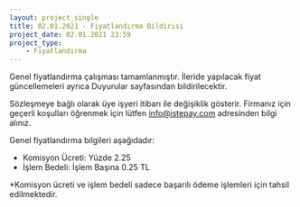 ```yaml
---
layout: project_single
title: 02.01.2021 - Fiyatlandırma Bildirisi
project_date: 02.01.2021 23:59
project_type:
    - Fiyatlandırma
---
```


Genel fiyatlandırma çalışması tamamlanmıştır. İleride yapılacak fiyat güncellemeleri ayrıca Duyurular sayfasından bildirilecektir.

Sözleşmeye bağlı olarak üye işyeri itibarı ile değişiklik gösterir. Firmanız için geçerli koşulları öğrenmek için lütfen info@istepay.com adresinden bilgi alınız. 

Genel fiyatlandırma bilgileri aşağıdadır:

- Komisyon Ücreti: Yüzde 2.25
- İşlem Bedeli: İşlem Başına 0.25 TL

*Komisyon ücreti ve işlem bedeli sadece başarılı ödeme işlemleri için tahsil edilmektedir. 
